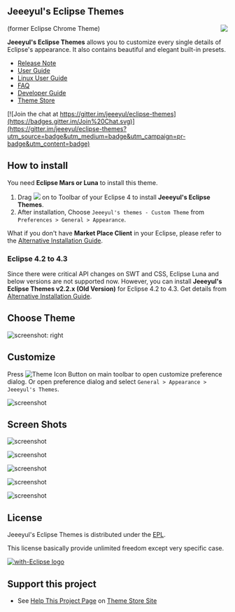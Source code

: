 ## Jeeeyul's Eclipse Themes 

<img align="right" src="https://github.com/jeeeyul/eclipse-themes/wiki/images/jtheme-logo.png">
(former Eclipse Chrome Theme)

**Jeeeyul's Eclipse Themes** allows you to customize every single details of Eclipse's appearance.
It also contains beautiful and elegant built-in presets.


* [Release Note](https://github.com/jeeeyul/eclipse-themes/wiki/Release-Note)
* [User Guide](https://github.com/jeeeyul/eclipse-themes/wiki/User-Guide)
* [Linux User Guide](https://github.com/jeeeyul/eclipse-themes/wiki/Linux-User-Guide)
* [FAQ](https://github.com/jeeeyul/eclipse-themes/wiki/FAQ)
* [Developer Guide](https://github.com/jeeeyul/eclipse-themes/wiki/Developer-Guide)
* [Theme Store](http://themes.jeeeyul.net)

[![Join the chat at https://gitter.im/jeeeyul/eclipse-themes](https://badges.gitter.im/Join%20Chat.svg)](https://gitter.im/jeeeyul/eclipse-themes?utm_source=badge&utm_medium=badge&utm_campaign=pr-badge&utm_content=badge)

## How to install
You need **Eclipse Mars or Luna** to install this theme.

1. Drag [<img src="http://marketplace.eclipse.org/misc/installbutton.png">](http://marketplace.eclipse.org/marketplace-client-intro?mpc_install=339851) on to Toolbar of your Eclipse 4 to install **Jeeeyul's Eclipse Themes**.
2. After installation, Choose `Jeeeyul's themes - Custom Theme` from `Preferences > General > Appearance`.

What if you don't have **Market Place Client** in your Eclipse, please refer to the [Alternative Installation Guide](https://github.com/jeeeyul/eclipse-themes/wiki/Alternative-Install).

### Eclipse 4.2 to 4.3
Since there were critical API changes on SWT and CSS, Eclipse Luna and below versions are not supported now. 
However, you can install **Jeeeyul's Eclipse Themes v2.2.x (Old Version)** for Eclipse 4.2 to 4.3. Get details from [Alternative Installation Guide](https://github.com/jeeeyul/eclipse-themes/wiki/Alternative-Install).

## Choose Theme

![screenshot: right](https://github.com/jeeeyul/eclipse-themes/wiki/images/change-theme.png)

## Customize
Press ![Theme Icon](https://github.com/jeeeyul/eclipse-themes/wiki/images/jtheme-icon.png) Button on main toolbar to open customize preference dialog. Or open preference dialog and select `General > Appearance > Jeeeyul's Themes`.

![screenshot](https://github.com/jeeeyul/eclipse-themes/wiki/images/customize.png)


## Screen Shots
![screenshot](https://github.com/jeeeyul/eclipse-themes/wiki/images/screenshot-default.png)

![screenshot](https://github.com/jeeeyul/eclipse-themes/wiki/images/screenshot-chrome.png)

![screenshot](https://github.com/jeeeyul/eclipse-themes/wiki/images/screenshot-retro.png)

![screenshot](https://github.com/jeeeyul/eclipse-themes/wiki/images/screenshot-glossy.png)

![screenshot](https://github.com/jeeeyul/eclipse-themes/wiki/images/screenshot-kitty.png)


## License
Jeeeyul's Eclipse Themes is distributed under the [EPL](http://www.eclipse.org/legal/epl-v10.html).

This license basically provide unlimited freedom except very specific case.

<a href="http://with-eclipse.github.io/" target="_blank">
<img alt="with-Eclipse logo" src="http://with-eclipse.github.io/with-eclipse-0.jpg" /></a>

## Support this project

* See [Help This Project Page](http://themes.jeeeyul.net/#!donate) on [Theme Store Site](http://themes.jeeeyul.net)
